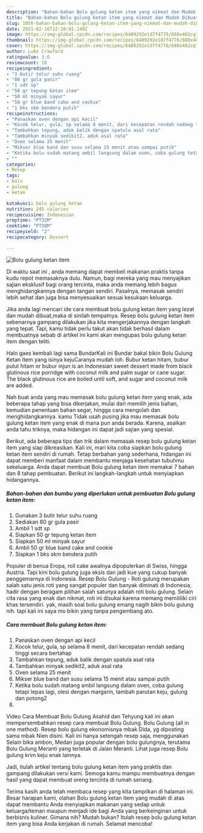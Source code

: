 ```yaml
---
description: "Bahan-bahan Bolu gulung ketan item yang nikmat dan Mudah Dibuat"
title: "Bahan-bahan Bolu gulung ketan item yang nikmat dan Mudah Dibuat"
slug: 1056-bahan-bahan-bolu-gulung-ketan-item-yang-nikmat-dan-mudah-dibuat
date: 2021-02-16T12:10:01.140Z
image: https://img-global.cpcdn.com/recipes/6489292e1d7f4776/680x482cq70/bolu-gulung-ketan-item-foto-resep-utama.jpg
thumbnail: https://img-global.cpcdn.com/recipes/6489292e1d7f4776/680x482cq70/bolu-gulung-ketan-item-foto-resep-utama.jpg
cover: https://img-global.cpcdn.com/recipes/6489292e1d7f4776/680x482cq70/bolu-gulung-ketan-item-foto-resep-utama.jpg
author: Luke Crawford
ratingvalue: 3.6
reviewcount: 10
recipeingredient:
- "3 butir telur suhu ruang"
- "80 gr gula pasir"
- "1 sdt sp"
- "50 gr tepung ketan item"
- "50 ml minyak sayur"
- "50 gr blue band cake and cookie"
- "1 bks skm bendera putih"
recipeinstructions:
- "Panaskan oven dengan api kecil"
- "Kocok telur, gula, sp selama 8 menit, dari kecepatan rendah sedang tinggi secara bertahap"
- "Tambahkan tepung, aduk balik dengan spatula asal rata"
- "Tambahkan minyak sedikit2, aduk asal rata"
- "Oven selama 25 menit"
- "Mikser blue band dan susu selama 15 menit atau sampai putih"
- "Ketika bolu sudah matang ambil langsung dalam oven, coba gulung tetapi lepas lagi, olesi dengan margarin, tambah parutan keju, gulung dan potong2"
- ""
categories:
- Resep
tags:
- bolu
- gulung
- ketan

katakunci: bolu gulung ketan 
nutrition: 245 calories
recipecuisine: Indonesian
preptime: "PT32M"
cooktime: "PT38M"
recipeyield: "2"
recipecategory: Dessert

---
```



![Bolu gulung ketan item](https://img-global.cpcdn.com/recipes/6489292e1d7f4776/680x482cq70/bolu-gulung-ketan-item-foto-resep-utama.jpg)

Di waktu  saat ini , anda memang dapat membeli makanan praktis tanpa kudu repot memasaknya dulu. Namun, bagi mereka yang mau menyajikan sajian eksklusif bagi orang tercinta, maka anda memang lebih bagus menghidangkannya dengan tangan sendiri. Pasalnya, memasak sendiri lebih sehat dan juga bisa menyesuaikan sesuai kesukaan keluarga.

Jika anda lagi mencari ide cara membuat bolu gulung ketan item yang lezat dan mudah dibuat,maka di sinilah tempatnya. Resep bolu gulung ketan item  sebenarnya gampang dilakukan jika kita mengerjakannya dengan langkah yang tepat. Tapi, kamu tidak perlu takut akan tidak berhasil dalam membuatnya 
sebab di artikel ini kami akan mengupas bolu gulung ketan item dengan teliti.  

Halo gaes kembali lagi sama BundarKali ini Bundar bakal bikin Bolu Gulung Ketan Item yang isinya kejuCaranya mudah loh. Bubur ketan hitam, bubur pulut hitam or bubur injun is an Indonesian sweet dessert made from black glutinous rice porridge with coconut milk and palm sugar or cane sugar. The black glutinous rice are boiled until soft, and sugar and coconut milk are added.

Nah buat anda yang mau memasak bolu gulung ketan item yang enak, ada beberapa tahap yang bisa dikerjakan, mulai dari memilih jenis bahan, kemudian penentuan bahan segar, hingga cara mengolah dan menghidangkannya. kamu Tidak usah pusing jika mau memasak bolu gulung ketan item yang enak di mana pun anda berada. Karena, asalkan anda  tahu triknya, maka hidangan ini dapat jadi sajian yang spesial.

Berikut, ada beberapa tips dan trik dalam memasak resep bolu gulung ketan item yang siap dikreasikan. Kali ini, mari kita coba siapkan bolu gulung ketan item sendiri di rumah. Tetap berbahan yang sederhana, hidangan ini dapat memberi manfaat dalam membantu menjaga kesehatan tubuhmu sekeluarga. Anda dapat membuat Bolu gulung ketan item memakai 7 bahan dan 8 tahap pembuatan. Berikut ini langkah-langkah untuk menyiapkan hidangannya.

<!--inarticleads1-->

##### Bahan-bahan dan bumbu yang diperlukan untuk pembuatan Bolu gulung ketan item:

1. Gunakan 3 butir telur suhu ruang
1. Sediakan 80 gr gula pasir
1. Ambil 1 sdt sp
1. Siapkan 50 gr tepung ketan item
1. Siapkan 50 ml minyak sayur
1. Ambil 50 gr blue band cake and cookie
1. Siapkan 1 bks skm bendera putih


Populer di benua Eropa, roll cake awalnya dipopulerkan di Swiss, hingga Austria. Tapi kini bolu gulung juga eksis dan jadi kue yang cukup banyak penggemarnya di Indonesia. Resep Bolu Gulung - Roti gulung merupakan salah satu jenis roti yang sangat populer dan banyak diminati di Indonesia, hadir dengan beragam pilihan salah satunya adalah roti bolu gulung. Selain cita rasa yang enak dan nikmat, roti ini disukai karena memang memililiki ciri khas tersendiri. yak, masih soal bolu gulung emang nagih bikin bolu gulung nih. tapi kali ini saya mo bikin yang tanpa pengembang ato. 

<!--inarticleads2-->

##### Cara membuat Bolu gulung ketan item:

1. Panaskan oven dengan api kecil
1. Kocok telur, gula, sp selama 8 menit, dari kecepatan rendah sedang tinggi secara bertahap
1. Tambahkan tepung, aduk balik dengan spatula asal rata
1. Tambahkan minyak sedikit2, aduk asal rata
1. Oven selama 25 menit
1. Mikser blue band dan susu selama 15 menit atau sampai putih
1. Ketika bolu sudah matang ambil langsung dalam oven, coba gulung tetapi lepas lagi, olesi dengan margarin, tambah parutan keju, gulung dan potong2
1. 


Video Cara Membuat Bolu Gulung Asahid dan Tehyung kali ini akan mempersembahkan resep cara membuat Bolu Gulung. Bolu Gulung (all in one method). Resep bolu gulung ekonomisnya mbak Dida, yg diposting sama mbak Nien disini. Kali ini hanya setengah resep saja, menggunakan Selain bika ambon, Medan juga popular dengan bolu gulungnya, terutama Bolu Gulung Meranti yang terletak di Jalan Meranti. Lihat juga resep Bolu gulung krim keju enak lainnya. 

Jadi, itulah artikel tentang  bolu gulung ketan item  yang praktis dan gampang dilakukan versi kami. Semoga kamu mampu membuatnya dengan hasil yang dapat membuat oreng tercinta di rumah senang. 

Terima kasih anda telah membaca resep yang kita tampilkan di halaman ini. Besar harapan kami, olahan  Bolu gulung ketan item yang mudah di atas dapat membantu Anda menyiapkan makanan yang sedap untuk keluarga/teman maupun menjadi ide bagi Anda yang berkeinginan untuk berbisnis kuliner. Gimana nih? Mudah bukan? Itulah resep bolu gulung ketan item yang bisa Anda kerjakan di rumah. Selamat mencoba!

